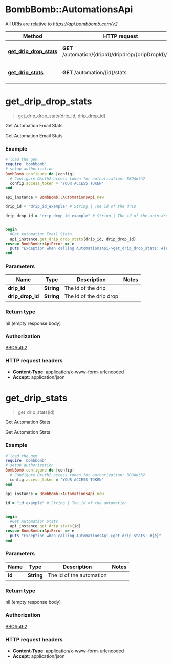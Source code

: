 # BombBomb::AutomationsApi

All URIs are relative to *https://api.bombbomb.com/v2*

Method | HTTP request | Description
------------- | ------------- | -------------
[**get_drip_drop_stats**](AutomationsApi.md#get_drip_drop_stats) | **GET** /automation/{dripId}/dripdrop/{dripDropId}/stats | Get Automation Email Stats
[**get_drip_stats**](AutomationsApi.md#get_drip_stats) | **GET** /automation/{id}/stats | Get Automation Stats


# **get_drip_drop_stats**
> get_drip_drop_stats(drip_id, drip_drop_id)

Get Automation Email Stats

Get Automation Email Stats

### Example
```ruby
# load the gem
require 'bombbomb'
# setup authorization
BombBomb.configure do |config|
  # Configure OAuth2 access token for authorization: BBOAuth2
  config.access_token = 'YOUR ACCESS TOKEN'
end

api_instance = BombBomb::AutomationsApi.new

drip_id = "drip_id_example" # String | The id of the drip

drip_drop_id = "drip_drop_id_example" # String | The id of the drip drop


begin
  #Get Automation Email Stats
  api_instance.get_drip_drop_stats(drip_id, drip_drop_id)
rescue BombBomb::ApiError => e
  puts "Exception when calling AutomationsApi->get_drip_drop_stats: #{e}"
end
```

### Parameters

Name | Type | Description  | Notes
------------- | ------------- | ------------- | -------------
 **drip_id** | **String**| The id of the drip | 
 **drip_drop_id** | **String**| The id of the drip drop | 

### Return type

nil (empty response body)

### Authorization

[BBOAuth2](../README.md#BBOAuth2)

### HTTP request headers

 - **Content-Type**: application/x-www-form-urlencoded
 - **Accept**: application/json



# **get_drip_stats**
> get_drip_stats(id)

Get Automation Stats

Get Automation Stats

### Example
```ruby
# load the gem
require 'bombbomb'
# setup authorization
BombBomb.configure do |config|
  # Configure OAuth2 access token for authorization: BBOAuth2
  config.access_token = 'YOUR ACCESS TOKEN'
end

api_instance = BombBomb::AutomationsApi.new

id = "id_example" # String | The id of the automation


begin
  #Get Automation Stats
  api_instance.get_drip_stats(id)
rescue BombBomb::ApiError => e
  puts "Exception when calling AutomationsApi->get_drip_stats: #{e}"
end
```

### Parameters

Name | Type | Description  | Notes
------------- | ------------- | ------------- | -------------
 **id** | **String**| The id of the automation | 

### Return type

nil (empty response body)

### Authorization

[BBOAuth2](../README.md#BBOAuth2)

### HTTP request headers

 - **Content-Type**: application/x-www-form-urlencoded
 - **Accept**: application/json



